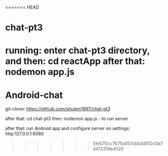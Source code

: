 <<<<<<< HEAD
# chat-pt3

running: enter chat-pt3 directory, and then: cd reactApp
after that: nodemon app.js
=======
# Android-chat

git-clone: https://github.com/shulem1997/chat-pt3

after that: cd chat-pt3
then: nodemon app.js -  to run server

after that: run Android app and configure server on settings: http:127.0.0.1:8080
>>>>>>> 5fe570cc7675a051cbb2d0f2c0a74413319ed020
